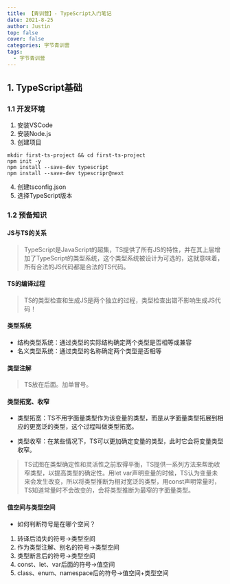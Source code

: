 ```yaml
---
title: 【青训营】- TypeScript入门笔记
date: 2021-8-25
author: Justin
top: false
cover: false
categories: 字节青训营
tags:
  - 字节青训营
---
```

## 1. TypeScript基础
### 1.1 开发环境
1. 安装VSCode
2. 安装Node.js
3. 创建项目
```
mkdir first-ts-project && cd first-ts-project
npm init -y
npm install --save-dev typescript
npm install --save-dev typescripr@next
```
4. 创建tsconfig.json
5. 选择TypeScript版本

### 1.2 预备知识
#### JS与TS的关系
>TypeScript是JavaScript的超集，TS提供了所有JS的特性，并在其上层增加了TypeScript的类型系统，这个类型系统被设计为可选的，这就意味着，所有合法的JS代码都是合法的TS代码。

#### TS的编译过程
>TS的类型检查和生成JS是两个独立的过程，类型检查出错不影响生成JS代码！

#### 类型系统
* 结构类型系统：通过类型的实际结构确定两个类型是否相等或兼容
* 名义类型系统：通过类型的名称确定两个类型是否相等

#### 类型注解
>TS放在后面。加单冒号。

#### 类型拓宽、收窄
* 类型拓宽：TS不用字面量类型作为该变量的类型，而是从字面量类型拓展到相应的更宽泛的类型，这个过程叫做类型拓宽。

* 类型收窄：在某些情况下，TS可以更加确定变量的类型，此时它会将变量类型收窄。

>TS试图在类型确定性和灵活性之前取得平衡，TS提供一系列方法来帮助收窄类型，以提高类型的确定性。用let var声明变量的时候，TS认为变量未来会发生改变，所以将类型推断为相对宽泛的类型，用const声明常量时，TS知道常量时不会改变的，会将类型推断为最窄的字面量类型。

#### 值空间与类型空间
* 如何判断符号是在哪个空间？
1. 转译后消失的符号->类型空间
2. 作为类型注解、别名的符号->类型空间
3. 类型断言后的符号->类型空间
4. const、let、var后面的符号->值空间
5. class、enum、namespace后的符号->值空间+类型空间



